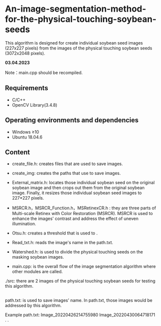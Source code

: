 # An-image-segmentation-method-for-the-physical-touching-soybean-seeds
This algorithm is designed for create individual soybean seed images (227x227 pixels) from the images of the physical touching soybean seeds (3072x2048 pixels).

**03.04.2023**

Note：main.cpp should be recompiled. 

## Requirements

- C/C++
- OpenCV Library(3.4.8)

## Operating environments and dependencies

- Windows ≥10
- Ubuntu 18.04.6

## Content

- create_file.h: creates files that are used to save images.
- create_img: creates the paths that use to save images.
- External_matrix.h: locates those individual soybean seed on the original soybean image and then crops out them from the original soybean image. Finally, it resizes those individual soybean seed images to 227*227 pixels.
- MSRCR.h，MSRCR_Function.h，MSRetinexCR.h : they are three parts of Multi-scale Retinex with Color Restoration (MSRCR). MSRCR is used to enhance the images' contrast and address the effect of uneven illumination.
- Otsu.h: creates a threshold that is used to .
- Read_txt.h: reads the image's name in the path.txt.
- Watershed.h: is used to divide the physical touching seeds on the masking soybean images.

- main.cpp: is the overall flow of the image segmentation algorithm where other modules are called.

 ./src: there are 2 images of the physical touching soybean seeds for testing this algorithm.


## 
path.txt: is used to save images' name. In path.txt, those images would be addressed by this algorithm.

Example path.txt:
Image_20220426214755980
Image_20220430064718171
.
.

